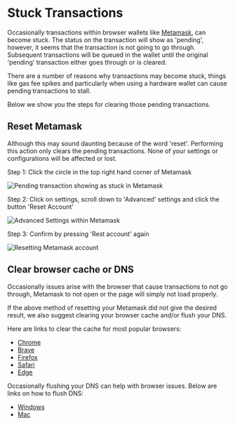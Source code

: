 # Stuck Transactions

Occasionally transactions within browser wallets like [Metamask](https://metamask.io), can become stuck. The status on the transaction will show as 'pending', however, it seems that the transaction is not going to go through. Subsequent transactions will be queued in the wallet until the original 'pending' transaction either goes through or is cleared.

There are a number of reasons why transactions may become stuck, things like gas fee spikes and particularly when using a hardware wallet can cause pending transactions to stall.

Below we show you the steps for clearing those pending transactions.

## Reset Metamask

Although this may sound daunting because of the word 'reset'. Performing this action only clears the pending transactions. None of your settings or configurations will be affected or lost.

Step 1: Click the circle in the top right hand corner of Metamask

![Pending transaction showing as stuck in Metamask](<../../.gitbook/assets/YY MM 2.png>)

Step 2: Click on settings, scroll down to 'Advanced' settings and click the button 'Reset Account'

![Advanced Settings within Metamask](<../../.gitbook/assets/YY MM 4.png>)

Step 3: Confirm by pressing 'Rest account' again

![Resetting Metamask account](<../../.gitbook/assets/YY MM 5.png>)

## Clear browser cache or DNS

Occasionally issues arise with the browser that cause transactions to not go through, Metamask to not open or the page will simply not load properly.

If the above method of resetting your Metamask did not give the desired result, we also suggest clearing your browser cache and/or flush your DNS.

Here are links to clear the cache for most popular browsers:

* [Chrome](https://support.google.com/accounts/answer/32050?hl=en\&co=GENIE.Platform%3DDesktop)
* [Brave](https://brave.com/learn/how-to-delete-search-history/)
* [Firefox](https://support.mozilla.org/en-US/kb/how-clear-firefox-cache)
* [Safari](https://support.apple.com/en-gb/guide/safari/sfri47acf5d6/mac)
* [Edge](https://support.microsoft.com/en-us/microsoft-edge/view-and-delete-browser-history-in-microsoft-edge-00cf7943-a9e1-975a-a33d-ac10ce454ca4)

Occasionally flushing your DNS can help with browser issues. Below are links on how to flush DNS:

* [Windows](https://support.pearson.com/getsupport/s/article/Reset-an-Internet-Connection-Flush-DNS)
* [Mac](https://mackeeper.com/blog/flush-dns-cache-on-mac/)
